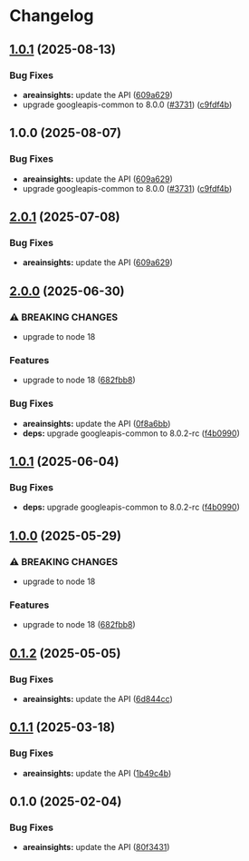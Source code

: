 # Changelog

## [1.0.1](https://github.com/googleapis/google-api-nodejs-client/compare/areainsights-v1.0.0...areainsights-v1.0.1) (2025-08-13)


### Bug Fixes

* **areainsights:** update the API ([609a629](https://github.com/googleapis/google-api-nodejs-client/commit/609a629d7f0bb61505c6da57be24711c8c685a8b))
* upgrade googleapis-common to 8.0.0  ([#3731](https://github.com/googleapis/google-api-nodejs-client/issues/3731)) ([c9fdf4b](https://github.com/googleapis/google-api-nodejs-client/commit/c9fdf4b34d6c9bcf608eee35dd281d4680be9797))

## 1.0.0 (2025-08-07)


### Bug Fixes

* **areainsights:** update the API ([609a629](https://github.com/googleapis/google-api-nodejs-client/commit/609a629d7f0bb61505c6da57be24711c8c685a8b))
* upgrade googleapis-common to 8.0.0  ([#3731](https://github.com/googleapis/google-api-nodejs-client/issues/3731)) ([c9fdf4b](https://github.com/googleapis/google-api-nodejs-client/commit/c9fdf4b34d6c9bcf608eee35dd281d4680be9797))

## [2.0.1](https://github.com/googleapis/google-api-nodejs-client/compare/areainsights-v2.0.0...areainsights-v2.0.1) (2025-07-08)


### Bug Fixes

* **areainsights:** update the API ([609a629](https://github.com/googleapis/google-api-nodejs-client/commit/609a629d7f0bb61505c6da57be24711c8c685a8b))

## [2.0.0](https://github.com/googleapis/google-api-nodejs-client/compare/areainsights-v1.0.1...areainsights-v2.0.0) (2025-06-30)


### ⚠ BREAKING CHANGES

* upgrade to node 18

### Features

* upgrade to node 18 ([682fbb8](https://github.com/googleapis/google-api-nodejs-client/commit/682fbb869189ae92b3e9a194d37d0548af0c1f92))


### Bug Fixes

* **areainsights:** update the API ([0f8a6bb](https://github.com/googleapis/google-api-nodejs-client/commit/0f8a6bbe63ae9f598889b52f933b637d5a70ba06))
* **deps:** upgrade googleapis-common to 8.0.2-rc ([f4b0990](https://github.com/googleapis/google-api-nodejs-client/commit/f4b099071040cfbcfe4a2e7d487d45ee93b369e0))

## [1.0.1](https://github.com/googleapis/google-api-nodejs-client/compare/areainsights-v1.0.0...areainsights-v1.0.1) (2025-06-04)


### Bug Fixes

* **deps:** upgrade googleapis-common to 8.0.2-rc ([f4b0990](https://github.com/googleapis/google-api-nodejs-client/commit/f4b099071040cfbcfe4a2e7d487d45ee93b369e0))

## [1.0.0](https://github.com/googleapis/google-api-nodejs-client/compare/areainsights-v0.1.2...areainsights-v1.0.0) (2025-05-29)


### ⚠ BREAKING CHANGES

* upgrade to node 18

### Features

* upgrade to node 18 ([682fbb8](https://github.com/googleapis/google-api-nodejs-client/commit/682fbb869189ae92b3e9a194d37d0548af0c1f92))

## [0.1.2](https://github.com/googleapis/google-api-nodejs-client/compare/areainsights-v0.1.1...areainsights-v0.1.2) (2025-05-05)


### Bug Fixes

* **areainsights:** update the API ([6d844cc](https://github.com/googleapis/google-api-nodejs-client/commit/6d844ccf958909781549b138921e3bab60c9daba))

## [0.1.1](https://github.com/googleapis/google-api-nodejs-client/compare/areainsights-v0.1.0...areainsights-v0.1.1) (2025-03-18)


### Bug Fixes

* **areainsights:** update the API ([1b49c4b](https://github.com/googleapis/google-api-nodejs-client/commit/1b49c4be1e015fab24e338aa0949cdbe14231b79))

## 0.1.0 (2025-02-04)


### Bug Fixes

* **areainsights:** update the API ([80f3431](https://github.com/googleapis/google-api-nodejs-client/commit/80f3431db3bb6a82c8c601b353dee8934b2bff7e))
